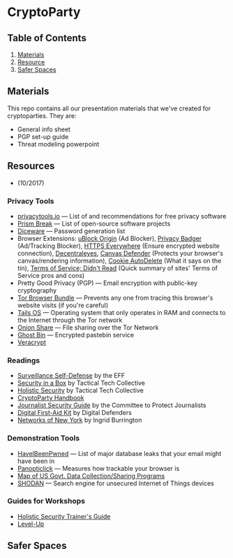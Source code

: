 # CryptoParty
## Table of Contents
1. [Materials](#materials)
2. [Resource](#resources)
3. [Safer Spaces](#safer-spaces)

## Materials
This repo contains all our presentation materials that we've created for cryptoparties. They are:
* General info sheet
* PGP set-up guide
* Threat modeling powerpoint

## Resources 
* (10/2017)

### Privacy Tools
* [privacytools.io](https://www.privacytools.io/) — List of and recommendations for free privacy software
* [Prism Break](https://prism-break.org/en/) — List of open-source software projects
* [Diceware](https://www.eff.org/files/2016/07/18/eff_large_wordlist.txt) — Password generation list
* Browser Extensions: [uBlock Origin](https://www.ublock.org/) (Ad Blocker), [Privacy Badger](https://www.eff.org/privacybadger) (Ad/Tracking Blocker), [HTTPS Everywhere](https://www.eff.org/https-everywhere) (Ensure encrypted website connection), [Decentraleyes](https://decentraleyes.org/), [Canvas Defender](https://multiloginapp.com/canvasdefender-browser-extension/) (Protects your browser's canvas/rendering information), [Cookie AutoDelete](https://github.com/Cookie-AutoDelete/Cookie-AutoDelete) (What it says on the tin), [Terms of Service; Didn't Read](https://tosdr.org/) (Quick summary of sites' Terms of Service pros and cons) 
* Pretty Good Privacy (PGP) — Email encryption with public-key cryptography
* [Tor Browser Bundle](https://www.torproject.org/) — Prevents any one from tracing this browser's website visits (if you're careful)
* [Tails OS](https://tails.boum.org/) — Operating system that only operates in RAM and connects to the Internet through the Tor network
* [Onion Share](https://onionshare.org/) — File sharing over the Tor Network
* [Ghost Bin](https://ghostbin.com) — Encrypted pastebin service
* [Veracrypt](https://www.veracrypt.fr/en/Home.html)

### Readings
* [Surveillance Self-Defense](ssd.eff.org) by the EFF
* [Security in a Box](https://securityinabox.org/en/) by Tactical Tech Collective
* [Holistic Security](https://holistic-security.tacticaltech.org) by Tactical Tech Collective
* [CryptoParty Handbook](https://www.cryptoparty.in/learn/handbook)
* [Journalist Security Guide](https://cpj.org/reports/2012/04/journalist-security-guide.php) by the Committee to Protect Journalists
* [Digital First-Aid Kit](https://www.digitaldefenders.org/digitalfirstaid) by Digital Defenders
* [Networks of New York](https://www.mhpbooks.com/books/networks-of-new-york/) by Ingrid Burrington

### Demonstration Tools
* [HaveIBeenPwned](haveibeenpwned.org) — List of major database leaks that your email might have been in 
* [Panopticlick](panopticlick.eff.org) — Measures how trackable your browser is
* [Map of US Govt. Data Collection/Sharing Programs](https://graphcommons.com/graphs/cd61d451-6726-46b3-85a5-9950797ec5d5)
* [SHODAN](https://www.shodan.io/) — Search engine for unsecured Internet of Things devices

### Guides for Workshops
* [Holistic Security Trainer's Guide](https://holistic-security.tacticaltech.org/trainers-manual)
* [Level-Up](https://www.level-up.cc/)

## Safer Spaces <a name="safer-spaces"></a>

